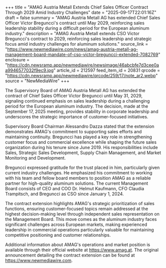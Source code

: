+++
title = "AMAG Austria Metall Extends Chief Sales Officer Contract Through 2029 Amid Industry Challenges"
date = "2025-09-17T22:01:16Z"
draft = false
summary = "AMAG Austria Metall AG has extended Chief Sales Officer Victor Breguncci's contract until May 2029, reinforcing sales leadership stability during a difficult period for the European aluminum industry."
description = "AMAG Austria Metall extends CSO Victor Breguncci's contract to 2029, reinforcing sales leadership and strategic focus amid industry challenges for aluminum solutions."
source_link = "https://www.newmediawire.com/news/amag-austria-metall-ag-management-board-mandate-of-cso-victor-breguncci-extended-7082769"
enclosure = "https://cdn.newsramp.app/newmediawire/newsimage/46abcbfe7d3cee0aa9946577032f9ec9.jpg"
article_id = 212597
feed_item_id = 20831
qrcode = "https://cdn.newsramp.app/newmediawire/qrcode/259/17/note_ar2.webp"
source = "NewMediaWire"
+++

<p>The Supervisory Board of AMAG Austria Metall AG has extended the contract of Chief Sales Officer Victor Breguncci until May 31, 2029, signaling continued emphasis on sales leadership during a challenging period for the European aluminum industry. The decision, made at the September 17, 2025 meeting, provides stability in corporate leadership and underscores the strategic importance of customer-focused initiatives.</p><p>Supervisory Board Chairman Alessandro Dazza stated that the extension demonstrates AMAG's commitment to supporting sales efforts and maintaining continuity. Breguncci has played a key role in strengthening customer focus and commercial excellence while shaping the future sales organization during his tenure since June 2019. His responsibilities include Sales, Strategic Sales Development, Supply Chain Management, and Market Monitoring and Development.</p><p>Breguncci expressed gratitude for the trust placed in him, particularly given current industry challenges. He emphasized his commitment to working with his team and fellow board members to position AMAG as a reliable partner for high-quality aluminum solutions. The current Management Board consists of CEO and COO Dr. Helmut Kaufmann, CFO Claudia Trampitsch, and Breguncci as CSO since January 1, 2024.</p><p>The contract extension highlights AMAG's strategic prioritization of sales functions, ensuring customer-focused topics remain addressed at the highest decision-making level through independent sales representation on the Management Board. This move comes as the aluminum industry faces significant challenges across European markets, making experienced leadership in commercial operations particularly valuable for maintaining competitive positioning and customer relationships.</p><p>Additional information about AMAG's operations and market position is available through their official website at <a href="https://www.amag.at" rel="nofollow" target="_blank">https://www.amag.at</a>. The original announcement detailing the contract extension can be found at <a href="https://www.newmediawire.com" rel="nofollow" target="_blank">https://www.newmediawire.com</a>.</p>